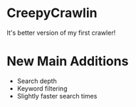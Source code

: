 # CreepyCrawlin
 It's better version of my first crawler!

# New Main Additions
- Search depth
- Keyword filtering
- Slightly faster search times
